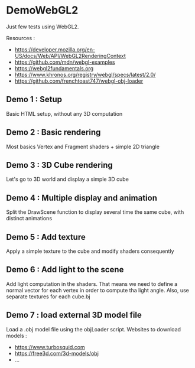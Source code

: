 # DemoWebGL2
Just few tests using WebGL2.

Resources :
 * https://developer.mozilla.org/en-US/docs/Web/API/WebGL2RenderingContext
 * https://github.com/mdn/webgl-examples
 * https://webgl2fundamentals.org
 * https://www.khronos.org/registry/webgl/specs/latest/2.0/
 * https://github.com/frenchtoast747/webgl-obj-loader


## Demo 1 : Setup
Basic HTML setup, without any  3D computation

## Demo 2 : Basic rendering
Most basics Vertex and Fragment shaders + simple 2D triangle

## Demo 3 : 3D Cube rendering
Let's go to 3D world and display a simple 3D cube

## Demo 4 : Multiple display and animation
Split the DrawScene function to display several time the same cube, with distinct animations

## Demo 5 : Add texture
Apply a simple texture to the cube and modify shaders consequently

## Demo 6 : Add light to the scene
Add light computation in the shaders.
That means we need to define a normal vector for each vertex in order to compute tha light angle.
Also, use separate textures for each cube.bj

## Demo 7 : load external 3D model file
Load a .obj model file using the objLoader script.
Websites to download models :
 - https://www.turbosquid.com
 - https://free3d.com/3d-models/obj
 - ...
 